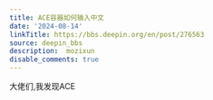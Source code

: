 ```yaml
---
title: ACE容器如何输入中文
date: '2024-08-14'
linkTitle: https://bbs.deepin.org/en/post/276563
source: deepin_bbs
description:  mozixun 
disable_comments: true
---
```

大佬们,我发现ACE
